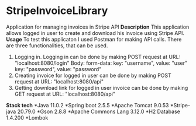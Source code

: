 # StripeInvoiceLibrary
Application for managing invoices in Stripe API
**Description**
This application allows logged in user to create and download his invoice using Stripe API.
**Usage**
To test this applicaton I used Postman for making API calls. There are three functionalities, that can be used.
  1. Logging in. Logging in can be done by making POST request at 
    URL: "localhost:8080/login"
    Body: form-data:
      key: "username", value: "user"
      key: "password", value: "password"
  2. Creating invoice for logged in user can be done by making POST request at
    URL: "localhost:8080/api"
  3. Getting download link for logged in user invoice can be done by making GET request at
    URL: "localhost:8080/api"

**Stack tech**
  *Java 11.0.2
  *Spring boot 2.5.5
  *Apache Tomcat 9.0.53
  *Stripe-java 20.79.0
  *Gson 2.8.8
  *Apache Commons Lang 3.12.0
  *H2 Database 1.4.200
  *Lombok
